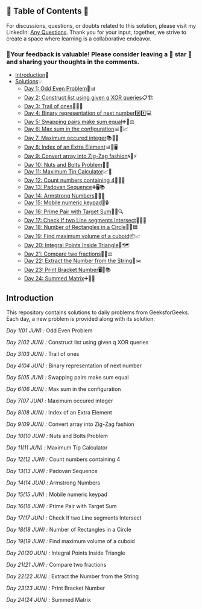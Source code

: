 ## 📜 Table of Contents 📜

For discussions, questions, or doubts related to this solution, please visit my LinkedIn: [Any Questions](https://www.linkedin.com/in/het-patel-8b110525a/). Thank you for your input, together, we strive to create a space where learning is a collaborative endeavor.

### 🔮Your feedback is valuable! Please consider leaving a 🌟 star 🌟 and sharing your thoughts in the comments.

- [Introduction](https://github.com/Hunterdii/GeeksforGeeks-POTD/blob/main/README.md)📝
- [Solutions](https://github.com/Hunterdii/GeeksforGeeks-POTD/tree/main/June%202024%20GFG%20SOLUTION)💡
  - [Day 1: Odd Even Problem](https://github.com/Hunterdii/GeeksforGeeks-POTD/blob/main/June%202024%20GFG%20SOLUTION/01(June)%20Odd%20Even%20Problem.md)📝📊
  - [Day 2: Construct list using given q XOR queries](https://github.com/Hunterdii/GeeksforGeeks-POTD/blob/main/June%202024%20GFG%20SOLUTION/02(June)%20Construct%20list%20using%20given%20q%20XOR%20queries.md)📋🏗️
  - [Day 3: Trail of ones](https://github.com/Hunterdii/GeeksforGeeks-POTD/blob/main/June%202024%20GFG%20SOLUTION/03(June)%20Trail%20of%20ones.md)🧩🔢🧠
  - [Day 4: Binary representation of next number](https://github.com/Hunterdii/GeeksforGeeks-POTD/blob/main/June%202024%20GFG%20SOLUTION/04(June)%20Binary%20representation%20of%20next%20number.md)0️⃣1️⃣💻
  - [Day 5: Swapping pairs make sum equal](https://github.com/Hunterdii/GeeksforGeeks-POTD/blob/main/June%202024%20GFG%20SOLUTION/05(June)%20Swapping%20pairs%20make%20sum%20equal.md)➕🔢⚖️
  - [Day 6: Max sum in the configuration](https://github.com/Hunterdii/GeeksforGeeks-POTD/blob/main/June%202024%20GFG%20SOLUTION/06(June)%20Max%20sum%20in%20the%20configuration.md)📊🔢📈
  - [Day 7: Maximum occured integer](https://github.com/Hunterdii/GeeksforGeeks-POTD/blob/main/June%202024%20GFG%20SOLUTION/07(June)%20Maximum%20occured%20integer.md)📚🔢✅
  - [Day 8: Index of an Extra Element](https://github.com/Hunterdii/GeeksforGeeks-POTD/blob/main/June%202024%20GFG%20SOLUTION/08(June)%20Index%20of%20an%20Extra%20Element.md)📊🔢🖥️
  - [Day 9: Convert array into Zig-Zag fashion](https://github.com/Hunterdii/GeeksforGeeks-POTD/blob/main/June%202024%20GFG%20SOLUTION/09(June)%20Convert%20array%20into%20Zig-Zag%20fashion.md)🌀🔀⚡
  - [Day 10: Nuts and Bolts Problem](https://github.com/Hunterdii/GeeksforGeeks-POTD/blob/main/June%202024%20GFG%20SOLUTION/10(June)%20Nuts%20and%20Bolts%20Problem.md)🥜🔩
  - [Day 11: Maximum Tip Calculator](https://github.com/Hunterdii/GeeksforGeeks-POTD/blob/main/June%202024%20GFG%20SOLUTION/11(June)%20Maximum%20Tip%20Calculator.md)📈🔢
  - [Day 12: Count numbers containing 4](https://github.com/Hunterdii/GeeksforGeeks-POTD/blob/main/June%202024%20GFG%20SOLUTION/12(June)%20Count%20numbers%20containing%204.md)🔢✅📘
  - [Day 13: Padovan Sequence](https://github.com/Hunterdii/GeeksforGeeks-POTD/blob/main/June%202024%20GFG%20SOLUTION/13(June)%20Padovan%20Sequence.md)➕🖥️📚
  - [Day 14: Armstrong Numbers](https://github.com/Hunterdii/GeeksforGeeks-POTD/blob/main/June%202024%20GFG%20SOLUTION/14(June)%20Armstrong%20Numbers.md)💯🔢🧠
  - [Day 15: Mobile numeric keypad](https://github.com/Hunterdii/GeeksforGeeks-POTD/blob/main/June%202024%20GFG%20SOLUTION/15(June)%20Mobile%20numeric%20keypad.md)📱🔒
  - [Day 16: Prime Pair with Target Sum](https://github.com/Hunterdii/GeeksforGeeks-POTD/blob/main/June%202024%20GFG%20SOLUTION/16(June)%20Prime%20Pair%20with%20Target%20Sum.md)🔢📝🔍
  - [Day 17: Check If two Line segments Intersect](https://github.com/Hunterdii/GeeksforGeeks-POTD/blob/main/June%202024%20GFG%20SOLUTION/17(June)%20Check%20If%20two%20Line%20segments%20Intersect.md)📐📏🔄
  - [Day 18: Number of Rectangles in a Circle](https://github.com/Hunterdii/GeeksforGeeks-POTD/blob/main/June%202024%20GFG%20SOLUTION/18(June)%20Number%20of%20Rectangles%20in%20a%20Circle.md)🔵🔢🟦
  - [Day 19: Find maximum volume of a cuboid](https://github.com/Hunterdii/GeeksforGeeks-POTD/blob/main/June%202024%20GFG%20SOLUTION/19(June)%20Find%20maximum%20volume%20of%20a%20cuboid.md)📦📈
  - [Day 20: Integral Points Inside Triangle](https://github.com/Hunterdii/GeeksforGeeks-POTD/blob/main/June%202024%20GFG%20SOLUTION/20(June)%20Integral%20Points%20Inside%20Triangle.md)🔺🗺️
  - [Day 21: Compare two fractions](https://github.com/Hunterdii/GeeksforGeeks-POTD/blob/main/June%202024%20GFG%20SOLUTION/21(June)%20Compare%20two%20fractions.md)📐➗⚖️
  - [Day 22: Extract the Number from the String](https://github.com/Hunterdii/GeeksforGeeks-POTD/blob/main/June%202024%20GFG%20SOLUTION/22(June)%20Extract%20the%20Number%20from%20the%20String.md)🔢✂️
  - [Day 23: Print Bracket Number](https://github.com/Hunterdii/GeeksforGeeks-POTD/blob/main/June%202024%20GFG%20SOLUTION/23(June)%20Print%20Bracket%20Number.md)🖥️📝📚
  - [Day 24: Summed Matrix](https://github.com/Hunterdii/GeeksforGeeks-POTD/blob/main/June%202024%20GFG%20SOLUTION/24(June)%20Summed%20Matrix.md)➕🔢🧮

## Introduction

This repository contains solutions to daily problems from GeeksforGeeks. Each day, a new problem is provided along with its solution.

*Day 1(01 JUN) :* Odd Even Problem

*Day 2(02 JUN) :* Construct list using given q XOR queries

*Day 3(03 JUN) :* Trail of ones

*Day 4(04 JUN) :* Binary representation of next number

*Day 5(05 JUN) :* Swapping pairs make sum equal

*Day 6(06 JUN) :* Max sum in the configuration

*Day 7(07 JUN) :* Maximum occured integer

*Day 8(08 JUN) :* Index of an Extra Element

*Day 9(09 JUN) :* Convert array into Zig-Zag fashion

*Day 10(10 JUN) :* Nuts and Bolts Problem

*Day 11(11 JUN) :* Maximum Tip Calculator

*Day 12(12 JUN) :* Count numbers containing 4

*Day 13(13 JUN) :* Padovan Sequence

*Day 14(14 JUN) :* Armstrong Numbers

*Day 15(15 JUN) :* Mobile numeric keypad

*Day 16(16 JUN) :* Prime Pair with Target Sum

*Day 17(17 JUN) :* Check If two Line segments Intersect

*Day 18(18 JUN) :* Number of Rectangles in a Circle

*Day 19(19 JUN) :* Find maximum volume of a cuboid

*Day 20(20 JUN) :* Integral Points Inside Triangle

*Day 21(21 JUN) :* Compare two fractions

*Day 22(22 JUN) :* Extract the Number from the String

*Day 23(23 JUN) :* Print Bracket Number

*Day 24(24 JUN) :* Summed Matrix
